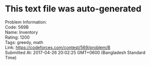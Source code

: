 # This text file was auto-generated  
  
Problem Information:  
Code: 569B  
Name: Inventory  
Rating: 1200  
Tags: greedy, math  
Link: https://codeforces.com/contest/569/problem/B  
Submitted At: 2017-04-26 20:02:25 GMT+0600 (Bangladesh Standard Time)  
